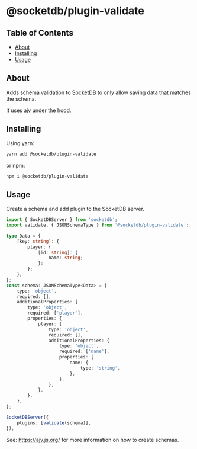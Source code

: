 # @socketdb/plugin-validate

## Table of Contents

- [About](#about)
- [Installing](#installing)
- [Usage](#usage)

## About <a name = "about"></a>

Adds schema validation to [SocketDB](https://github.com/TimoBechtel/socketdb) to only allow saving data that matches the schema.

It uses [ajv](https://ajv.js.org/) under the hood.

## Installing <a name = "installing"></a>

Using yarn:

```sh
yarn add @socketdb/plugin-validate
```

or npm:

```sh
npm i @socketdb/plugin-validate
```

## Usage <a name = "usage"></a>

Create a schema and add plugin to the SocketDB server.

```ts
import { SocketDBServer } from 'socketdb';
import validate, { JSONSchemaType } from '@socketdb/plugin-validate';

type Data = {
	[key: string]: {
		player: {
			[id: string]: {
				name: string;
			};
		};
	};
};
const schema: JSONSchemaType<Data> = {
	type: 'object',
	required: [],
	additionalProperties: {
		type: 'object',
		required: ['player'],
		properties: {
			player: {
				type: 'object',
				required: [],
				additionalProperties: {
					type: 'object',
					required: ['name'],
					properties: {
						name: {
							type: 'string',
						},
					},
				},
			},
		},
	},
};

SocketDBServer({
	plugins: [validate(schema)],
});
```

See: <https://ajv.js.org/> for more information on how to create schemas.
